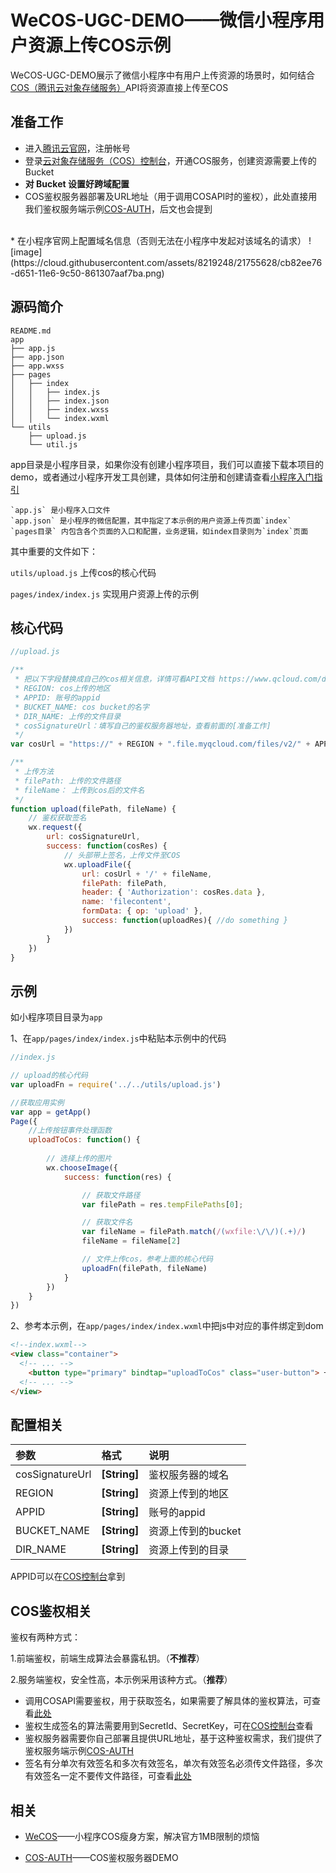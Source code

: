 # WeCOS-UGC-DEMO——微信小程序用户资源上传COS示例

WeCOS-UGC-DEMO展示了微信小程序中有用户上传资源的场景时，如何结合[COS（腾讯云对象存储服务）](https://www.qcloud.com/product/cos)API将资源直接上传至COS

## 准备工作

* 进入[腾讯云官网](https://www.qcloud.com)，注册帐号
* 登录[云对象存储服务（COS）控制台](https://console.qcloud.com/cos4)，开通COS服务，创建资源需要上传的Bucket
* **对 Bucket 设置好跨域配置**
* COS鉴权服务器部署及URL地址（用于调用COSAPI时的鉴权），此处直接用我们鉴权服务端示例[COS-AUTH](https://github.com/tencentyun/cos-auth)，后文也会提到
<br/>
* 在小程序官网上配置域名信息（否则无法在小程序中发起对该域名的请求）
![image](https://cloud.githubusercontent.com/assets/8219248/21755628/cb82ee76-d651-11e6-9c50-861307aaf7ba.png)


## 源码简介

```tree
README.md
app
├── app.js
├── app.json
├── app.wxss
├── pages
│   ├── index
│   │   ├── index.js
│   │   ├── index.json
│   │   ├── index.wxss
│   │   └── index.wxml
└── utils
    ├── upload.js
    └── util.js
```

app目录是小程序目录，如果你没有创建小程序项目，我们可以直接下载本项目的demo，或者通过小程序开发工具创建，具体如何注册和创建请查看[小程序入门指引](https://mp.weixin.qq.com/debug/wxadoc/introduction/index.html?t=1483674932)

    `app.js` 是小程序入口文件
    `app.json` 是小程序的微信配置，其中指定了本示例的用户资源上传页面`index`
    `pages目录` 内包含各个页面的入口和配置，业务逻辑，如index目录则为`index`页面

其中重要的文件如下：

`utils/upload.js` 上传cos的核心代码

`pages/index/index.js` 实现用户资源上传的示例

## 核心代码

```js
//upload.js

/**
 * 把以下字段替换成自己的cos相关信息，详情可看API文档 https://www.qcloud.com/document/product/436/6066
 * REGION: cos上传的地区
 * APPID: 账号的appid
 * BUCKET_NAME: cos bucket的名字
 * DIR_NAME: 上传的文件目录
 * cosSignatureUrl：填写自己的鉴权服务器地址，查看前面的[准备工作]
 */
var cosUrl = "https://" + REGION + ".file.myqcloud.com/files/v2/" + APPID + "/" + BUCKET_NAME + DIR_NAME

/**
 * 上传方法
 * filePath: 上传的文件路径
 * fileName： 上传到cos后的文件名
 */
function upload(filePath, fileName) {
    // 鉴权获取签名
    wx.request({
        url: cosSignatureUrl,
        success: function(cosRes) {
            // 头部带上签名，上传文件至COS
            wx.uploadFile({
                url: cosUrl + '/' + fileName,
                filePath: filePath,
                header: { 'Authorization': cosRes.data },
                name: 'filecontent',
                formData: { op: 'upload' },
                success: function(uploadRes){ //do something }
            })
        }
    })
}
```

## 示例

如小程序项目目录为`app`

1、在`app/pages/index/index.js`中粘贴本示例中的代码
```js
//index.js

// upload的核心代码
var uploadFn = require('../../utils/upload.js')

//获取应用实例
var app = getApp()
Page({
    //上传按钮事件处理函数
    uploadToCos: function() {
    
        // 选择上传的图片
        wx.chooseImage({
            success: function(res) {

                // 获取文件路径
                var filePath = res.tempFilePaths[0];

                // 获取文件名
                var fileName = filePath.match(/(wxfile:\/\/)(.+)/)
                fileName = fileName[2]

                // 文件上传cos，参考上面的核心代码
                uploadFn(filePath, fileName)
            }
        })
    }
})
```

2、参考本示例，在`app/pages/index/index.wxml`中把js中对应的事件绑定到dom
```html
<!--index.wxml-->
<view class="container">
  <!-- ... -->
    <button type="primary" bindtap="uploadToCos" class="user-button"> 一键上传 </button>
  <!-- ... -->
</view>
```

## 配置相关

| 参数 | 格式 | 说明 |
|:--|:--|:--|
|cosSignatureUrl|**[String]**|鉴权服务器的域名|
|REGION|**[String]**|资源上传到的地区|
|APPID|**[String]**|账号的appid|
|BUCKET_NAME|**[String]**|资源上传到的bucket|
|DIR_NAME|**[String]**|资源上传到的目录|

APPID可以在[COS控制台](https://console.qcloud.com/cos4/secret)拿到


## COS鉴权相关

鉴权有两种方式：

1.前端鉴权，前端生成算法会暴露私钥。（**不推荐**）

2.服务端鉴权，安全性高，本示例采用该种方式。（**推荐**）

* 调用COSAPI需要鉴权，用于获取签名，如果需要了解具体的鉴权算法，可查看[此处](https://www.qcloud.com/document/product/436/6054)  
* 鉴权生成签名的算法需要用到SecretId、SecretKey，可在[COS控制台](https://console.qcloud.com/cos4/secret)查看
* 鉴权服务器需要你自己部署且提供URL地址，基于这种鉴权需求，我们提供了鉴权服务端示例[COS-AUTH](https://github.com/tencentyun/cos-auth)
* 签名有分单次有效签名和多次有效签名，单次有效签名必须传文件路径，多次有效签名一定不要传文件路径，可查看[此处](https://www.qcloud.com/document/product/436/6054)

## 相关

* [WeCOS](https://github.com/tencentyun/wecos-ugc-upload-demo)——小程序COS瘦身方案，解决官方1MB限制的烦恼

* [COS-AUTH](https://github.com/tencentyun/cos-auth)——COS鉴权服务器DEMO

